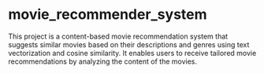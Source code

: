 # movie_recommender_system

This project is a content-based movie recommendation system that suggests similar movies based on their descriptions and genres using text vectorization and cosine similarity. It enables users to receive tailored movie recommendations by analyzing the content of the movies.